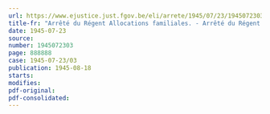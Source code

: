 ```yaml
---
url: https://www.ejustice.just.fgov.be/eli/arrete/1945/07/23/1945072303/justel
title-fr: "Arrêté du Régent Allocations familiales. - Arrêté du Régent portant approbation de modifications apportées aux statuts d'une caisse mutuelle d'allocations familiales"
date: 1945-07-23
source:
number: 1945072303
page: 888888
case: 1945-07-23/03
publication: 1945-08-18
starts:
modifies:
pdf-original:
pdf-consolidated:
---
```


